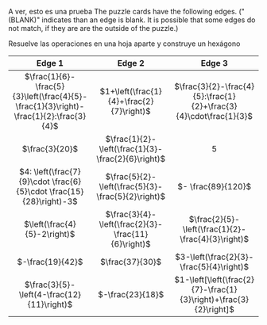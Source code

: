 A ver, esto es una prueba
The puzzle cards have the following edges.  ("(BLANK)" indicates than
an edge is blank.  It is possible that some edges do not match, if
they are are the outside of the puzzle.)

Resuelve las operaciones en una hoja aparte y construye un hexágono

| Edge 1 | Edge 2 | Edge 3 |
|:------:|:------:|:------:|
| $\frac{1}{6}-\frac{5}{3}\left(\frac{4}{5}-\frac{1}{3}\right)-\frac{1}{2}:\frac{3}{4}$ | $1+\left(\frac{1}{4}+\frac{2}{7}\right)$ | $\frac{3}{2}-\frac{4}{5}:\frac{1}{2}+\frac{3}{4}\cdot\frac{1}{3}$ |
| $\frac{3}{20}$ | $\frac{1}{2}-\left(\frac{1}{3}-\frac{2}{6}\right)$ | $5$ |
| $4: \left(\frac{7}{9}\cdot \frac{6}{5}\cdot \frac{15}{28}\right)-3$ | $\frac{5}{2}-\left(\frac{5}{3}-\frac{5}{2}\right)$ | $- \frac{89}{120}$ |
| $\left(\frac{4}{5}-2\right)$ | $\frac{3}{4}-\left(\frac{2}{3}-\frac{11}{6}\right)$ | $\frac{2}{5}-\left(\frac{1}{2}-\frac{4}{3}\right)$ |
| $-\frac{19}{42}$ | $\frac{37}{30}$ | $3-\left(\frac{2}{3}-\frac{5}{4}\right)$ |
| $\frac{3}{5}-\left(4-\frac{12}{11}\right)$ | $-\frac{23}{18}$ | $1-\left[\left(\frac{2}{7}-\frac{1}{3}\right)+\frac{3}{2}\right]$ |


